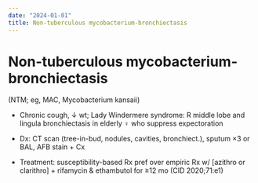 ```yaml
---
date: "2024-01-01"
title: Non-tuberculous mycobacterium-bronchiectasis
---
```


# Non-tuberculous mycobacterium-bronchiectasis


(NTM; eg, MAC, Mycobacterium kansaii)

* Chronic cough, ↓ wt; Lady Windermere syndrome: R middle lobe and lingula bronchiectasis in elderly ♀ who suppress expectoration

* Dx: CT scan (tree-in-bud, nodules, cavities, bronchiect.), sputum ×3 or BAL, AFB stain + Cx

* Treatment: susceptibility-based Rx pref over empiric Rx w/ [azithro or clarithro] + rifamycin & ethambutol for ≥12 mo (CID 2020;71:e1)
